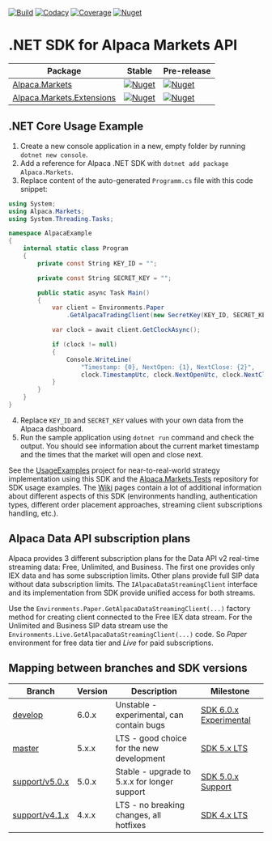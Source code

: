 [![Build](https://github.com/alpacahq/alpaca-trade-api-csharp/workflows/Build%20and%20Release/badge.svg?branch=master)](https://github.com/alpacahq/alpaca-trade-api-csharp/actions)
[![Codacy](https://img.shields.io/codacy/grade/7659cd4379964ef190a1088aa879350a?logo=codacy)](https://www.codacy.com/gh/OlegRa/Alpaca.Markets/dashboard?utm_source=github.com)
[![Coverage](https://app.codacy.com/project/badge/Coverage/7659cd4379964ef190a1088aa879350a)](https://www.codacy.com/gh/OlegRa/Alpaca.Markets/dashboard?utm_source=github.com)
[![Nuget](https://img.shields.io/nuget/dt/Alpaca.Markets?logo=NuGet)](https://www.nuget.org/stats/packages/Alpaca.Markets?groupby=Version)

# .NET SDK for Alpaca Markets API

| Package | Stable | Pre-release |
| ------- | ------ | ----------- |
| [Alpaca.Markets](https://olegra.github.io/Alpaca.Markets/api/Alpaca.Markets.html) | [![Nuget](https://img.shields.io/nuget/v/Alpaca.Markets?logo=NuGet)](https://www.nuget.org/packages/Alpaca.Markets) | [![Nuget](https://img.shields.io/nuget/vpre/Alpaca.Markets?logo=NuGet)](https://www.nuget.org/packages/Alpaca.Markets/absoluteLatest) |
| [Alpaca.Markets.Extensions](https://olegra.github.io/Alpaca.Markets/api/Alpaca.Markets.Extensions.html) | [![Nuget](https://img.shields.io/nuget/v/Alpaca.Markets.Extensions?logo=NuGet)](https://www.nuget.org/packages/Alpaca.Markets.Extensions) | [![Nuget](https://img.shields.io/nuget/vpre/Alpaca.Markets.Extensions?logo=NuGet)](https://www.nuget.org/packages/Alpaca.Markets.Extensions/absoluteLatest) |

## .NET Core Usage Example

1.  Create a new console application in a new, empty folder by running `dotnet new console`.
2.  Add a reference for Alpaca .NET SDK with `dotnet add package Alpaca.Markets`.
3.  Replace content of the auto-generated `Programm.cs` file with this code snippet:
```cs
using System;
using Alpaca.Markets;
using System.Threading.Tasks;

namespace AlpacaExample
{
    internal static class Program
    {
        private const String KEY_ID = "";

        private const String SECRET_KEY = "";

        public static async Task Main()
        {
            var client = Environments.Paper
                .GetAlpacaTradingClient(new SecretKey(KEY_ID, SECRET_KEY));

            var clock = await client.GetClockAsync();

            if (clock != null)
            {
                Console.WriteLine(
                    "Timestamp: {0}, NextOpen: {1}, NextClose: {2}",
                    clock.TimestampUtc, clock.NextOpenUtc, clock.NextCloseUtc);
            }
        }
    }
}
```
4.  Replace `KEY_ID` and `SECRET_KEY` values with your own data from the Alpaca dashboard.
5.  Run the sample application using `dotnet run` command and check the output. You should see information about the current market timestamp and the times that the market will open and close next.

See the [UsageExamples](../../tree/develop/UsageExamples) project for near-to-real-world strategy implementation using this SDK and the [Alpaca.Markets.Tests](https://github.com/OlegRa/Alpaca.Markets.Tests) repository for SDK usage examples. The [Wiki](https://github.com/alpacahq/alpaca-trade-api-csharp/wiki) pages contain a lot of additional information about different aspects of this SDK (environments handling, authentication types, different order placement approaches, streaming client subscriptions handling, etc.).

## Alpaca Data API subscription plans

Alpaca provides 3 different subscription plans for the Data API v2 real-time streaming data: Free, Unlimited, and Business. The first one provides only IEX data and has some subscription limits. Other plans provide full SIP data without data subscription limits. The `IAlpacaDataStreamingClient` interface and its implementation from SDK provide unified access for both streams.

Use the `Environments.Paper.GetAlpacaDataStreamingClient(...)` factory method for creating client connected to the Free IEX data stream. For the Unlimited and Business SIP data stream use the `Environments.Live.GetAlpacaDataStreamingClient(...)` code. So _Paper_ environment for free data tier and _Live_ for paid subscriptions.

## Mapping between branches and SDK versions

| Branch                                       | Version | Description                                  | Milestone                |
| -------------------------------------------- | ------- | -------------------------------------------- |--------------------------|
| [develop](../../tree/develop)                | 6.0.x   | Unstable - experimental, can contain bugs    | [SDK 6.0.x Experimental](https://github.com/alpacahq/alpaca-trade-api-csharp/milestone/16) |
| [master](../../tree/master)                  | 5.x.x   | LTS - good choice for the new development    | [SDK 5.x LTS](https://github.com/alpacahq/alpaca-trade-api-csharp/milestone/14) |
| [support/v5.0.x](../../tree/support/v5.0.x)  | 5.0.x   | Stable - upgrade to 5.x.x for longer support | [SDK 5.0.x Support](https://github.com/alpacahq/alpaca-trade-api-csharp/milestone/12) |
| [support/v4.1.x](../../tree/support/v4.1.x)  | 4.x.x   | LTS - no breaking changes, all hotfixes      | [SDK 4.x LTS](https://github.com/alpacahq/alpaca-trade-api-csharp/milestone/13) |
